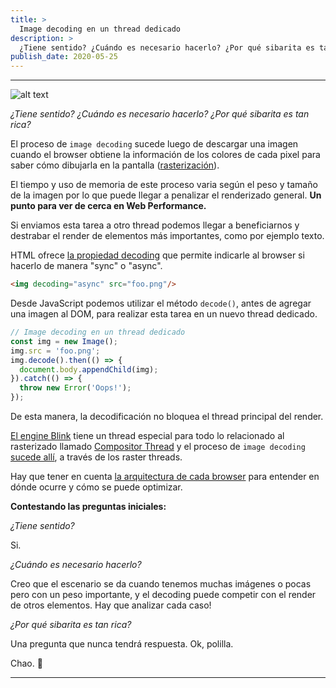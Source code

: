 ```yaml
---
title: >
  Image decoding en un thread dedicado
description: >
  ¿Tiene sentido? ¿Cuándo es necesario hacerlo? ¿Por qué sibarita es tan rica?
publish_date: 2020-05-25
---
```


---

![alt text](https://photos.collectednotes.com/photos/147/76f736c2-32c2-42c9-8b89-c20de8279d52)

*¿Tiene sentido? ¿Cuándo es necesario hacerlo? ¿Por qué sibarita es tan rica?*

El proceso de `image decoding` sucede luego de descargar una imagen cuando el browser obtiene la información de los colores de cada pixel para saber cómo dibujarla en la pantalla ([rasterización](https://docs.google.com/presentation/d/1boPxbgNrTU0ddsc144rcXayGA_WF53k96imRH8Mp34Y/edit#slide=id.g60f92a5151_40_648)).

El tiempo y uso de memoria de este proceso varia según el peso y tamaño de la imagen por lo que puede llegar a penalizar el renderizado general. **Un punto para ver de cerca en Web Performance.**

Si enviamos esta tarea a otro thread podemos llegar a beneficiarnos y destrabar el render de elementos más importantes, como por ejemplo texto.

HTML ofrece [la propiedad decoding](https://html.spec.whatwg.org/multipage/images.html#decoding-images) que permite indicarle al browser si hacerlo de manera "sync" o "async".

```html
<img decoding="async" src="foo.png"/>
```

Desde JavaScript podemos utilizar el método `decode()`, antes de agregar una imagen al DOM, para realizar esta tarea en un nuevo thread dedicado.

```javascript
// Image decoding en un thread dedicado
const img = new Image();
img.src = 'foo.png';
img.decode().then(() => {
  document.body.appendChild(img);
}).catch(() => {
  throw new Error('Oops!');
});
```

De esta manera, la decodificación no bloquea el thread principal del render.

[El engine Blink](https://en.wikipedia.org/wiki/List_of_web_browsers#Blink-based) tiene un thread especial para todo lo relacionado al rasterizado llamado [Compositor Thread](https://developers.google.com/web/updates/2018/09/inside-browser-part3#raster_and_composite_off_of_the_main_thread) y el proceso de `image decoding` [sucede allí](https://gist.github.com/addyosmani/ffa9706d8d354e5354a33ac9f17e9689#gistcomment-3037449), a través de los raster threads.

Hay que tener en cuenta [la arquitectura de cada browser](https://developers.google.com/web/updates/2018/09/inside-browser-part3) para entender en dónde ocurre y cómo se puede optimizar.

**Contestando las preguntas iniciales:**

*¿Tiene sentido?*

Si.

*¿Cuándo es necesario hacerlo?*

Creo que el escenario se da cuando tenemos muchas imágenes o pocas pero con un peso importante, y el decoding puede competir con el render de otros elementos. Hay que analizar cada caso!

*¿Por qué sibarita es tan rica?*

Una pregunta que nunca tendrá respuesta. Ok, polilla.

Chao. 🚀

---
